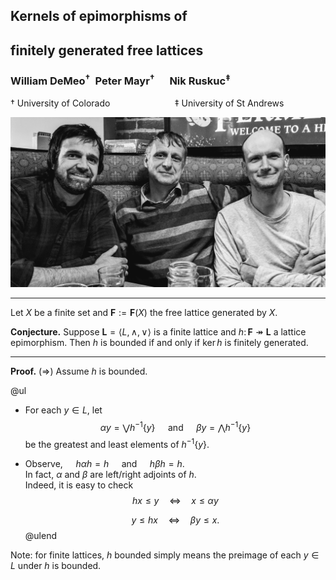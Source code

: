 ## Kernels of epimorphisms of 
## finitely generated free lattices
 
### William DeMeo$^{†}\;$ Peter Mayr$^{†}\quad$ Nik Ruskuc$^{‡}$

† University of Colorado $\qquad\qquad\qquad$   ‡ University of St Andrews



<img src="assets/img/DeMeoRuskucMayr.jpg" alt="DeMeo-Ruskuc-Mayr" style="width: 600px"/>

<!-- View the slides at: https://gitpitch.com/universalalgebra/fg-free-lat/master -->
<!-- ;float: right"/> -->


---

Let $X$ be a finite set and $\mathbf F := \mathbf F(X)$ the free lattice generated by $X$.

**Conjecture.**
Suppose $\mathbf L = \langle L, \wedge, \vee\rangle$ is a finite lattice and $h\colon \mathbf{F} \twoheadrightarrow \mathbf{L}$ a lattice epimorphism.
Then $h$ is bounded if and only if $\ker h$ is finitely generated.

---

**Proof.** 
($\Rightarrow$) Assume $h$ is bounded.  

@ul
- For each $y\in L$, let 
  $$\alpha y= \bigvee h^{-1}\{y\} \quad\text{ and } \quad \beta y = \bigwedge h^{-1}\{y\}$$ 
  be the greatest and least elements of $h^{-1}\{y\}$.

- Observe,  $\quad h \alpha h = h \quad$ and $\quad h \beta h = h$.  
  In fact, $\alpha$ and $\beta$ are left/right adjoints of $h$.    
  Indeed, it is easy to check
  $$h x \leqslant y \quad \Longleftrightarrow \quad x \leqslant \alpha y$$

  $$y \leqslant h x \quad \Longleftrightarrow \quad \beta y \leqslant x.$$
@ulend

Note: for finite lattices, $h$ bounded simply means the preimage of each $y\in L$ under $h$ is bounded.  
